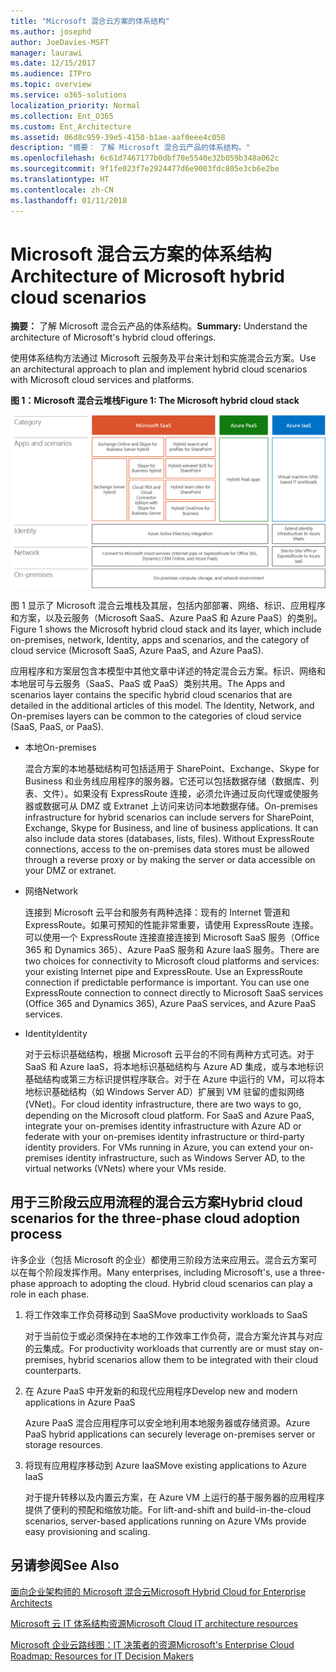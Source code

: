 ```yaml
---
title: "Microsoft 混合云方案的体系结构"
ms.author: josephd
author: JoeDavies-MSFT
manager: laurawi
ms.date: 12/15/2017
ms.audience: ITPro
ms.topic: overview
ms.service: o365-solutions
localization_priority: Normal
ms.collection: Ent_O365
ms.custom: Ent_Architecture
ms.assetid: 06d8c959-39e5-4150-b1ae-aaf0eee4c058
description: "摘要： 了解 Microsoft 混合云产品的体系结构。"
ms.openlocfilehash: 6c61d7467177b0dbf70e5540e32b059b348a062c
ms.sourcegitcommit: 9f1fe023f7e2924477d6e9003fdc805e3cb6e2be
ms.translationtype: HT
ms.contentlocale: zh-CN
ms.lasthandoff: 01/11/2018
---
```

# <a name="architecture-of-microsoft-hybrid-cloud-scenarios"></a><span data-ttu-id="a2a3c-103">Microsoft 混合云方案的体系结构</span><span class="sxs-lookup"><span data-stu-id="a2a3c-103">Architecture of Microsoft hybrid cloud scenarios</span></span>

 <span data-ttu-id="a2a3c-104">**摘要：** 了解 Microsoft 混合云产品的体系结构。</span><span class="sxs-lookup"><span data-stu-id="a2a3c-104">**Summary:** Understand the architecture of Microsoft's hybrid cloud offerings.</span></span>
  
<span data-ttu-id="a2a3c-105">使用体系结构方法通过 Microsoft 云服务及平台来计划和实施混合云方案。</span><span class="sxs-lookup"><span data-stu-id="a2a3c-105">Use an architectural approach to plan and implement hybrid cloud scenarios with Microsoft cloud services and platforms.</span></span>
  
<span data-ttu-id="a2a3c-106">**图 1：Microsoft 混合云堆栈**</span><span class="sxs-lookup"><span data-stu-id="a2a3c-106">**Figure 1: The Microsoft hybrid cloud stack**</span></span>

![Microsoft 混合云堆叠](images/Hybrid_Poster/Hybrid_Cloud_Stack.png)
  
<span data-ttu-id="a2a3c-108">图 1 显示了 Microsoft 混合云堆栈及其层，包括内部部署、网络、标识、应用程序和方案，以及云服务（Microsoft SaaS、Azure PaaS 和 Azure PaaS）的类别。</span><span class="sxs-lookup"><span data-stu-id="a2a3c-108">Figure 1 shows the Microsoft hybrid cloud stack and its layer, which include on-premises, network, Identity, apps and scenarios, and the category of cloud service (Microsoft SaaS, Azure PaaS, and Azure PaaS).</span></span>
  
<span data-ttu-id="a2a3c-p101">应用程序和方案层包含本模型中其他文章中详述的特定混合云方案。标识、网络和本地层可与云服务（SaaS、PaaS 或 PaaS）类别共用。</span><span class="sxs-lookup"><span data-stu-id="a2a3c-p101">The Apps and scenarios layer contains the specific hybrid cloud scenarios that are detailed in the additional articles of this model. The Identity, Network, and On-premises layers can be common to the categories of cloud service (SaaS, PaaS, or PaaS).</span></span>
  
- <span data-ttu-id="a2a3c-111">本地</span><span class="sxs-lookup"><span data-stu-id="a2a3c-111">On-premises</span></span>
    
    <span data-ttu-id="a2a3c-p102">混合方案的本地基础结构可包括适用于 SharePoint、Exchange、Skype for Business 和业务线应用程序的服务器。它还可以包括数据存储（数据库、列表、文件）。如果没有 ExpressRoute 连接，必须允许通过反向代理或使服务器或数据可从 DMZ 或 Extranet 上访问来访问本地数据存储。</span><span class="sxs-lookup"><span data-stu-id="a2a3c-p102">On-premises infrastructure for hybrid scenarios can include servers for SharePoint, Exchange, Skype for Business, and line of business applications. It can also include data stores (databases, lists, files). Without ExpressRoute connections, access to the on-premises data stores must be allowed through a reverse proxy or by making the server or data accessible on your DMZ or extranet.</span></span>
    
- <span data-ttu-id="a2a3c-115">网络</span><span class="sxs-lookup"><span data-stu-id="a2a3c-115">Network</span></span>
    
    <span data-ttu-id="a2a3c-p103">连接到 Microsoft 云平台和服务有两种选择：现有的 Internet 管道和 ExpressRoute。如果可预知的性能非常重要，请使用 ExpressRoute 连接。可以使用一个 ExpressRoute 连接直接连接到 Microsoft SaaS 服务（Office 365 和 Dynamics 365）、Azure PaaS 服务和 Azure IaaS 服务。</span><span class="sxs-lookup"><span data-stu-id="a2a3c-p103">There are two choices for connectivity to Microsoft cloud platforms and services: your existing Internet pipe and ExpressRoute. Use an ExpressRoute connection if predictable performance is important. You can use one ExpressRoute connection to connect directly to Microsoft SaaS services (Office 365 and Dynamics 365), Azure PaaS services, and Azure PaaS services.</span></span>
    
- <span data-ttu-id="a2a3c-119">Identity</span><span class="sxs-lookup"><span data-stu-id="a2a3c-119">Identity</span></span>
    
    <span data-ttu-id="a2a3c-p104">对于云标识基础结构，根据 Microsoft 云平台的不同有两种方式可选。对于 SaaS 和 Azure IaaS，将本地标识基础结构与 Azure AD 集成，或与本地标识基础结构或第三方标识提供程序联合。对于在 Azure 中运行的 VM，可以将本地标识基础结构（如 Windows Server AD）扩展到 VM 驻留的虚拟网络 (VNet)。</span><span class="sxs-lookup"><span data-stu-id="a2a3c-p104">For cloud identity infrastructure, there are two ways to go, depending on the Microsoft cloud platform. For SaaS and Azure PaaS, integrate your on-premises identity infrastructure with Azure AD or federate with your on-premises identity infrastructure or third-party identity providers. For VMs running in Azure, you can extend your on-premises identity infrastructure, such as Windows Server AD, to the virtual networks (VNets) where your VMs reside.</span></span>
    
## <a name="hybrid-cloud-scenarios-for-the-three-phase-cloud-adoption-process"></a><span data-ttu-id="a2a3c-123">用于三阶段云应用流程的混合云方案</span><span class="sxs-lookup"><span data-stu-id="a2a3c-123">Hybrid cloud scenarios for the three-phase cloud adoption process</span></span>

<span data-ttu-id="a2a3c-p105">许多企业（包括 Microsoft 的企业）都使用三阶段方法来应用云。混合云方案可以在每个阶段发挥作用。</span><span class="sxs-lookup"><span data-stu-id="a2a3c-p105">Many enterprises, including Microsoft's, use a three-phase approach to adopting the cloud. Hybrid cloud scenarios can play a role in each phase.</span></span>
  
1. <span data-ttu-id="a2a3c-126">将工作效率工作负荷移动到 SaaS</span><span class="sxs-lookup"><span data-stu-id="a2a3c-126">Move productivity workloads to SaaS</span></span>
    
    <span data-ttu-id="a2a3c-127">对于当前位于或必须保持在本地的工作效率工作负荷，混合方案允许其与对应的云集成。</span><span class="sxs-lookup"><span data-stu-id="a2a3c-127">For productivity workloads that currently are or must stay on-premises, hybrid scenarios allow them to be integrated with their cloud counterparts.</span></span>
    
2. <span data-ttu-id="a2a3c-128">在 Azure PaaS 中开发新的和现代应用程序</span><span class="sxs-lookup"><span data-stu-id="a2a3c-128">Develop new and modern applications in Azure PaaS</span></span>
    
    <span data-ttu-id="a2a3c-129">Azure PaaS 混合应用程序可以安全地利用本地服务器或存储资源。</span><span class="sxs-lookup"><span data-stu-id="a2a3c-129">Azure PaaS hybrid applications can securely leverage on-premises server or storage resources.</span></span>
    
3. <span data-ttu-id="a2a3c-130">将现有应用程序移动到 Azure IaaS</span><span class="sxs-lookup"><span data-stu-id="a2a3c-130">Move existing applications to Azure IaaS</span></span>
    
    <span data-ttu-id="a2a3c-131">对于提升转移以及内置云方案，在 Azure VM 上运行的基于服务器的应用程序提供了便利的预配和缩放功能。</span><span class="sxs-lookup"><span data-stu-id="a2a3c-131">For lift-and-shift and build-in-the-cloud scenarios, server-based applications running on Azure VMs provide easy provisioning and scaling.</span></span>
    
## <a name="see-also"></a><span data-ttu-id="a2a3c-132">另请参阅</span><span class="sxs-lookup"><span data-stu-id="a2a3c-132">See Also</span></span>

[<span data-ttu-id="a2a3c-133">面向企业架构师的 Microsoft 混合云</span><span class="sxs-lookup"><span data-stu-id="a2a3c-133">Microsoft Hybrid Cloud for Enterprise Architects</span></span>](microsoft-hybrid-cloud-for-enterprise-architects.md)
  
[<span data-ttu-id="a2a3c-134">Microsoft 云 IT 体系结构资源</span><span class="sxs-lookup"><span data-stu-id="a2a3c-134">Microsoft Cloud IT architecture resources</span></span>](microsoft-cloud-it-architecture-resources.md)

<span data-ttu-id="a2a3c-135">[Microsoft 企业云路线图：IT 决策者的资源](https://sway.com/FJ2xsyWtkJc2taRD)</span><span class="sxs-lookup"><span data-stu-id="a2a3c-135">[Microsoft's Enterprise Cloud Roadmap: Resources for IT Decision Makers](https://sway.com/FJ2xsyWtkJc2taRD)</span></span>




